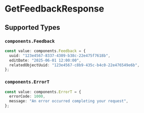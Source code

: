 # GetFeedbackResponse


## Supported Types

### `components.Feedback`

```typescript
const value: components.Feedback = {
  uuid: "123e4567-8337-4309-b38c-22e475f7618b",
  editDate: "2025-06-01 12:00:00",
  relatedObjectUuid: "123e4567-c8b9-435c-b4c0-22e476549e6b",
};
```

### `components.ErrorT`

```typescript
const value: components.ErrorT = {
  errorCode: 1000,
  message: "An error occurred completing your request",
};
```

